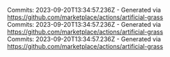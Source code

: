 Commits: 2023-09-20T13:34:57.236Z - Generated via https://github.com/marketplace/actions/artificial-grass
<br>
Commits: 2023-09-20T13:34:57.236Z - Generated via https://github.com/marketplace/actions/artificial-grass
<br>
Commits: 2023-09-20T13:34:57.236Z - Generated via https://github.com/marketplace/actions/artificial-grass
<br>
